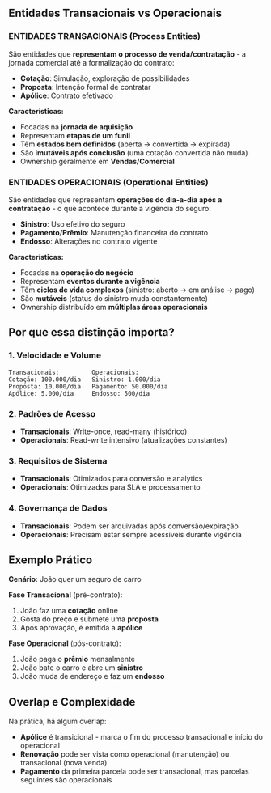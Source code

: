## Entidades Transacionais vs Operacionais

### **ENTIDADES TRANSACIONAIS (Process Entities)**

São entidades que **representam o processo de venda/contratação** - a jornada comercial até a formalização do contrato:

- **Cotação**: Simulação, exploração de possibilidades
- **Proposta**: Intenção formal de contratar
- **Apólice**: Contrato efetivado

**Características:**

- Focadas na **jornada de aquisição**
- Representam **etapas de um funil**
- Têm **estados bem definidos** (aberta → convertida → expirada)
- São **imutáveis após conclusão** (uma cotação convertida não muda)
- Ownership geralmente em **Vendas/Comercial**

### **ENTIDADES OPERACIONAIS (Operational Entities)**

São entidades que representam **operações do dia-a-dia após a contratação** - o que acontece durante a vigência do seguro:

- **Sinistro**: Uso efetivo do seguro
- **Pagamento/Prêmio**: Manutenção financeira do contrato
- **Endosso**: Alterações no contrato vigente

**Características:**

- Focadas na **operação do negócio**
- Representam **eventos durante a vigência**
- Têm **ciclos de vida complexos** (sinistro: aberto → em análise → pago)
- São **mutáveis** (status do sinistro muda constantemente)
- Ownership distribuído em **múltiplas áreas operacionais**

## Por que essa distinção importa?

### 1. **Velocidade e Volume**

```
Transacionais:         Operacionais:
Cotação: 100.000/dia   Sinistro: 1.000/dia
Proposta: 10.000/dia   Pagamento: 50.000/dia
Apólice: 5.000/dia     Endosso: 500/dia
```

### 2. **Padrões de Acesso**

- **Transacionais**: Write-once, read-many (histórico)
- **Operacionais**: Read-write intensivo (atualizações constantes)

### 3. **Requisitos de Sistema**

- **Transacionais**: Otimizados para conversão e analytics
- **Operacionais**: Otimizados para SLA e processamento

### 4. **Governança de Dados**

- **Transacionais**: Podem ser arquivadas após conversão/expiração
- **Operacionais**: Precisam estar sempre acessíveis durante vigência

## Exemplo Prático

**Cenário**: João quer um seguro de carro

**Fase Transacional** (pré-contrato):

1. João faz uma **cotação** online
2. Gosta do preço e submete uma **proposta**
3. Após aprovação, é emitida a **apólice**

**Fase Operacional** (pós-contrato):

1. João paga o **prêmio** mensalmente
2. João bate o carro e abre um **sinistro**
3. João muda de endereço e faz um **endosso**

## Overlap e Complexidade

Na prática, há algum overlap:

- **Apólice** é transicional - marca o fim do processo transacional e início do operacional
- **Renovação** pode ser vista como operacional (manutenção) ou transacional (nova venda)
- **Pagamento** da primeira parcela pode ser transacional, mas parcelas seguintes são operacionais